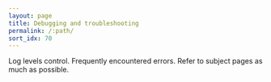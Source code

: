 ```yaml
---
layout: page
title: Debugging and troubleshooting
permalink: /:path/
sort_idx: 70
---
```

Log levels control. Frequently encountered errors. Refer to subject pages as much as possible.
